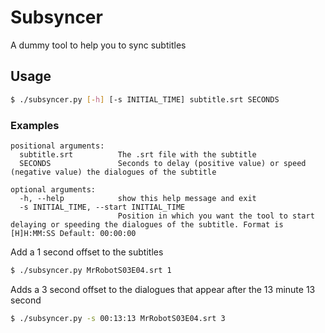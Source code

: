 # Subsyncer  
A dummy tool to help you to sync subtitles  
## Usage
```bash
$ ./subsyncer.py [-h] [-s INITIAL_TIME] subtitle.srt SECONDS
```
### Examples
```
positional arguments:
  subtitle.srt          The .srt file with the subtitle
  SECONDS               Seconds to delay (positive value) or speed (negative value) the dialogues of the subtitle

optional arguments:
  -h, --help            show this help message and exit
  -s INITIAL_TIME, --start INITIAL_TIME
                        Position in which you want the tool to start delaying or speeding the dialogues of the subtitle. Format is [H]H:MM:SS Default: 00:00:00
```
Add a 1 second offset to the subtitles
```bash
$ ./subsyncer.py MrRobotS03E04.srt 1  
```
Adds a 3 second offset to the dialogues that appear after the 13 minute 13 second
```bash  
$ ./subsyncer.py -s 00:13:13 MrRobotS03E04.srt 3
```
